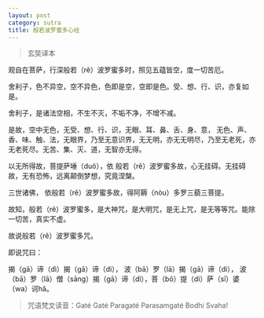```yaml
---
layout: post
category: sutra
title: 般若波罗蜜多心经
---
```


> 玄奘译本

观自在菩萨，行深般若（rě）波罗蜜多时，照见五蕴皆空，度一切苦厄。

舍利子，色不异空，空不异色，色即是空，空即是色。受、想、行、识，亦复如是。

舍利子，是诸法空相，不生不灭，不垢不净，不增不减。

是故，空中无色，无受、想、行、识，无眼、耳、鼻、舌、身、意， 无色、声、香、味、触、法，无眼界，乃至无意识界，无无明，亦无无明尽，乃至无老死，亦无老死尽。无苦、集、灭、道，无智亦无得。

以无所得故，菩提萨埵（duǒ），依 般若（rě）波罗蜜多故，心无挂碍。无挂碍故，无有恐怖，远离颠倒梦想，究竟涅槃。

三世诸佛， 依般若（rě）波罗蜜多故，得阿耨（nòu）多罗三藐三菩提。

故知，般若（rě）波罗蜜多，是大神咒，是大明咒，是无上咒，是无等等咒。能除一切苦，真实不虚。

故说般若（rě）波罗蜜多咒。

即说咒曰：

揭（gā）谛（dì）揭（gā）谛（dì）， 波（bā）罗（lā）揭（gā）谛（dì）， 波（bā）罗（lā）僧（sāng）揭（gā）谛（dì），菩（bō）提（dì）萨（sī）婆（wa）诃hǎ。

> 咒语梵文读音：Gaté Gaté Paragaté Parasamgaté Bodhi Svaha!